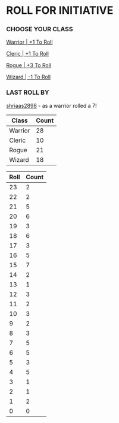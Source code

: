# ROLL FOR INITIATIVE
### CHOOSE YOUR CLASS

[Warrior | +1 To Roll](https://github.com/benjaminsampica/benjaminsampica/issues/new?title=roll%7Cwarrior&body=Just+click+%27Submit+new+issue%27.)

[Cleric | +1 To Roll](https://github.com/benjaminsampica/benjaminsampica/issues/new?title=roll%7Ccleric&body=Just+click+%27Submit+new+issue%27.)

[Rogue | +3 To Roll](https://github.com/benjaminsampica/benjaminsampica/issues/new?title=roll%7Crogue&body=Just+click+%27Submit+new+issue%27.)

[Wizard | -1 To Roll](https://github.com/benjaminsampica/benjaminsampica/issues/new?title=roll%7Cwizard&body=Just+click+%27Submit+new+issue%27.)
### LAST ROLL BY
[shriaas2898](https://www.github.com/shriaas2898) - as a warrior rolled a 7!

|Class|Count|
|-|-|
|Warrior|28|
|Cleric|10|
|Rogue|21|
|Wizard|18|

|Roll|Count|
|-|-|
|23|2
|22|2
|21|5
|20|6
|19|3
|18|6
|17|3
|16|5
|15|7
|14|2
|13|1
|12|3
|11|2
|10|3
|9|2
|8|3
|7|5
|6|5
|5|3
|4|5
|3|1
|2|1
|1|2
|0|0
